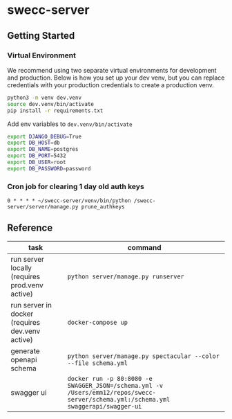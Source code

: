 # swecc-server

## Getting Started

### Virtual Environment

We recommend using two separate virtual environments for development and production. Below is how you set up your dev venv, but you can replace credentials with your production credentials to create a production venv.

```bash
python3 -m venv dev.venv
source dev.venv/bin/activate
pip install -r requirements.txt
```

Add env variables to `dev.venv/bin/activate`

```bash
export DJANGO_DEBUG=True
export DB_HOST=db
export DB_NAME=postgres
export DB_PORT=5432
export DB_USER=root
export DB_PASSWORD=password
```

### Cron job for clearing 1 day old auth keys

`0 * * * * ~/swecc-server/venv/bin/python /swecc-server/server/manage.py prune_authkeys`

## Reference

| task | command | 
| --- | --- |
| run server locally (requires prod.venv active) | `python server/manage.py runserver` |
| run server in docker (requires dev.venv active) | `docker-compose up` |
| generate openapi schema | `python server/manage.py spectacular --color --file schema.yml` |
| swagger ui | `docker run -p 80:8080 -e SWAGGER_JSON=/schema.yml -v /Users/emm12/repos/swecc-server/schema.yml:/schema.yml swaggerapi/swagger-ui` |
